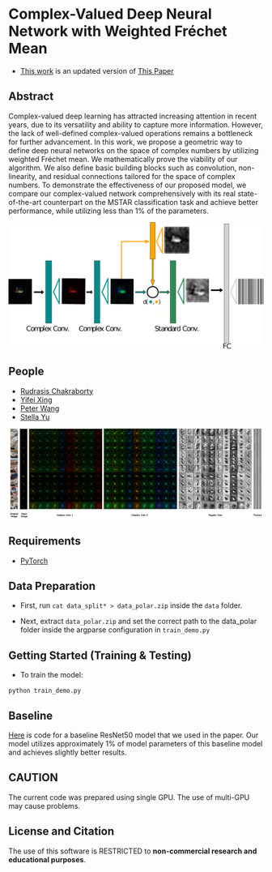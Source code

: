 # Complex-Valued Deep Neural Network with Weighted Fréchet Mean

- [This work](https://arxiv.org/abs/1910.11334) is an updated version of [This Paper](https://arxiv.org/abs/1906.10048)

## Abstract

Complex-valued deep learning has attracted increasing attention in recent years, due to its versatility and ability to capture more information. However, the lack of well-defined complex-valued operations remains a bottleneck for further advancement. In this work, we propose a geometric way to define deep neural networks on the space of complex numbers by utilizing weighted Fréchet mean. We mathematically prove the viability of our algorithm. We also define basic building blocks such as convolution, non-linearity, and residual connections tailored for the space of complex numbers. To demonstrate the effectiveness of our proposed model, we compare our complex-valued network comprehensively with its real state-of-the-art counterpart on the MSTAR classification task and achieve better performance, while utilizing less than 1% of the parameters. 


<img src='./assets/summary.png' width=800>

## People
- [Rudrasis Chakraborty](https://github.com/rudra1988)
- [Yifei Xing](mailto:xingyifei2016@berkeley.edu) 
- [Peter Wang](mailto:peterwg@berkeley.edu)
- [Stella Yu](mailto:stellayu@berkeley.edu)


<img src='./assets/results_merge.png' width=800>

## Requirements
* [PyTorch](https://pytorch.org/)

## Data Preparation

- First, run `cat data_split* > data_polar.zip` inside the `data` folder.

- Next, extract `data_polar.zip` and set the correct path to the data_polar folder inside the argparse configuration in `train_demo.py`


## Getting Started (Training & Testing)


- To train the model: 
```
python train_demo.py
```

## Baseline
[Here](https://github.com/xingyifei2016/MSTAR_baseline) is code for a baseline ResNet50 model that we used in the paper. Our model utilizes approximately 1% of model parameters of this baseline model and achieves slightly better results.

## CAUTION
The current code was prepared using single GPU. The use of multi-GPU may cause problems. 

## License and Citation
The use of this software is RESTRICTED to **non-commercial research and educational purposes**.
